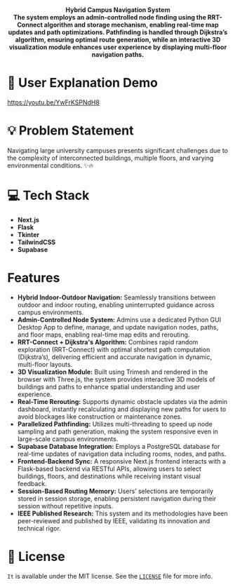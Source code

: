 <br>
<p align="center">
<b>Hybrid Campus Navigation System
<br>
 The system employs an admin-controlled node finding using
 the RRT-Connect algorithm and storage mechanism, enabling
 real-time map updates and path optimizations. Pathfinding is
 handled through Dijkstra’s algorithm, ensuring optimal route
 generation, while an interactive 3D visualization module enhances
 user experience by displaying multi-floor navigation paths.
</b>
</p>

# 🚀 User Explanation Demo
https://youtu.be/YwFrKSPNdH8


# 💡  Problem Statement

Navigating large university campuses presents significant challenges due to the complexity of interconnected buildings, multiple floors, and varying environmental conditions. ✨🔥

# 💻 Tech Stack

* **Next.js**
* **Flask**
* **Tkinter**
* **TailwindCSS**
* **Supabase**

# Features

- **Hybrid Indoor-Outdoor Navigation:** Seamlessly transitions between outdoor and indoor routing, enabling uninterrupted guidance across campus environments.
- **Admin-Controlled Node System:** Admins use a dedicated Python GUI Desktop App to define, manage, and update navigation nodes, paths, and floor maps, enabling real-time map edits and rerouting.
- **RRT-Connect + Dijkstra's Algorithm:** Combines rapid random exploration (RRT-Connect) with optimal shortest path computation (Dijkstra’s), delivering efficient and accurate navigation in dynamic, multi-floor layouts.
- **3D Visualization Module:** Built using Trimesh and rendered in the browser with Three.js, the system provides interactive 3D models of buildings and paths to enhance spatial understanding and user experience.
- **Real-Time Rerouting:** Supports dynamic obstacle updates via the admin dashboard, instantly recalculating and displaying new paths for users to avoid blockages like construction or maintenance zones.
- **Parallelized Pathfinding:** Utilizes multi-threading to speed up node sampling and path generation, making the system responsive even in large-scale campus environments.
- **Supabase Database Integration:** Employs a PostgreSQL database for real-time updates of navigation data including rooms, nodes, and paths.
- **Frontend-Backend Sync:** A responsive Next.js frontend interacts with a Flask-based backend via RESTful APIs, allowing users to select buildings, floors, and destinations while receiving instant visual feedback.
- **Session-Based Routing Memory:** Users’ selections are temporarily stored in session storage, enabling persistent navigation during their session without repetitive inputs.
- **IEEE Published Research:** This system and its methodologies have been peer-reviewed and published by IEEE, validating its innovation and technical rigor.

# 📜 License

`It` is available under the MIT license. See the [`LICENSE`](https://opensource.org/license/mit/) file for more info.
